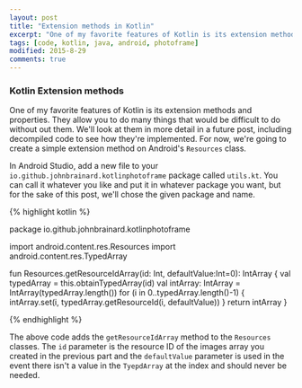 ```yaml
---
layout: post
title: "Extension methods in Kotlin"
excerpt: "One of my favorite features of Kotlin is its extension methods and properties. They allow you to do many things that would be difficult to do without out them."
tags: [code, kotlin, java, android, photoframe]
modified: 2015-8-29
comments: true
---
```



### Kotlin Extension methods

One of my favorite features of Kotlin is its extension methods and properties. They allow you to do many things that would be difficult to do without out them. We'll look at them in more detail in a future post, including decompiled code to see how they're implemented. For now, we're going to create a simple extension method on Android's `Resources` class.

In Android Studio, add a new file to your `io.github.johnbrainard.kotlinphotoframe` package called `utils.kt`. You can call it whatever you like and put it in whatever package you want, but for the sake of this post, we'll chose the given package and name.

{% highlight kotlin %}

package io.github.johnbrainard.kotlinphotoframe

import android.content.res.Resources
import android.content.res.TypedArray

fun Resources.getResourceIdArray(id: Int, defaultValue:Int=0): IntArray {
	val typedArray = this.obtainTypedArray(id)
	val intArray: IntArray = IntArray(typedArray.length())
	for (i in 0..typedArray.length()-1) {
		intArray.set(i, typedArray.getResourceId(i, defaultValue))
	}
	return intArray
}

{% endhighlight  %}

The above code adds the `getResourceIdArray` method to the `Resources` classes. The `id` parameter is the resource ID of the images array you created in the previous part and the `defaultValue` parameter is used in the event there isn't a value in the `TyepdArray` at the index and should never be needed.
